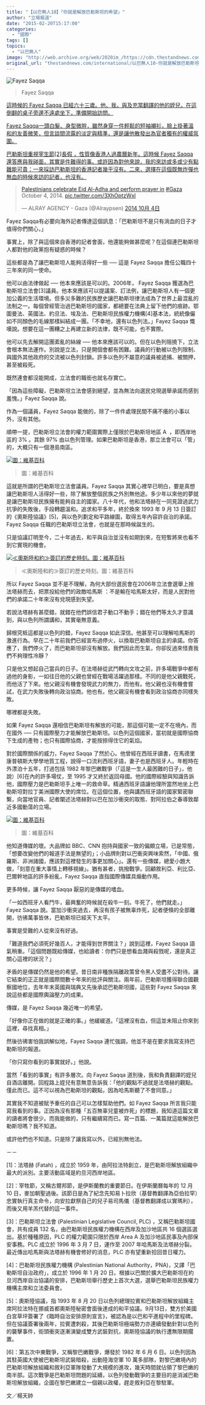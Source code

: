 ```yaml
---
title: "【以巴無人10】「你就是解放巴勒斯坦的希望」"
author: "立場報道"
date: "2015-02-20T15:17:00"
categories:
  - "國際"
tags: []
topics:
  - "以巴無人"
image: "http://web.archive.org/web/2020im_/https://cdn.thestandnews.com/media/photos/cache/IMG_1462_DiBx9_1200x0.JPG"
original_url: "thestandnews.com/international/以巴無人10-你就是解放巴勒斯坦的希望"
---
```

![Fayez Saqqa](http://web.archive.org/web/2020im_/https://cdn.thestandnews.com/media/photos/cache/IMG_1462_DiBx9_1200x0.JPG)

> Fayez Saqqa

[](../../%E4%BB%A5%E5%B7%B4%E7%84%A1%E4%BA%BA/")

[這時候的 Fayez Saqqa 已經六十三歲。他、我，與及充當翻譯的他的姪兒，在這倒翻的桌子旁邊不遠處坐下，準備開始訪問。](../../%E4%BB%A5%E5%B7%B4%E7%84%A1%E4%BA%BA/")

[Fayez Saqqa一頭白髮、身型微胖，雖然身穿一件輕鬆的短袖襯衫，臉上掛著溫和的友善微笑，但言談間流露的淡定與精準，還是讓他散發出為官者獨有的權威氛圍。](../../%E4%BB%A5%E5%B7%B4%E7%84%A1%E4%BA%BA/")

[巴勒斯坦重視宰生節\[2\]長假 ，性質像香港人過農曆新年。這時候 Fayez Saqqa 還答應與我碰面，其實是件難得的事。或許因為對他來說，我的來訪或多或少有點難能可貴：一來採訪巴勒斯坦的香港記者幾乎沒有。二來，選擇在這個既無炸彈也無血的時候來訪的記者，也沒有。](../../%E4%BB%A5%E5%B7%B4%E7%84%A1%E4%BA%BA/")

> [Palestinians celebrate Eid Al-Adha and perform prayer in](../../%E4%BB%A5%E5%B7%B4%E7%84%A1%E4%BA%BA/") [#Gaza](http://web.archive.org/web/20210628193229/https://twitter.com/hashtag/Gaza?src=hash) October 4, 2014. [pic.twitter.com/3XhOptzWxl](http://web.archive.org/web/20210628193229/http://t.co/3XhOptzWxl)
> 
> — ALRAY AGENCY - Gaza (@Alraypsen) [2014 10月 4日](http://web.archive.org/web/20210628193229/https://twitter.com/Alraypsen/status/518454950808932352)

Fayez Saqqa有必要向海外記者傳達這個訊息：「巴勒斯坦不是只有淌血的日子才值得你們關心，」

事實上，除了與這個來自香港的記者會面，他還能夠做甚麼呢？在這個連巴勒斯坦人都對他的政黨抱有疑惑的時候？

這些都是為了讓巴勒斯坦人能夠活得好一些 ── 這是 Fayez Saqqa 擔任公職四十三年來的同一使命。

他可以由法律做起 ── 他本來應該是可以的。2006年， Fayez Saqqa 獲選為巴勒斯坦立法會\[3\]議員。他本來應該可以提議案、訂法例，讓巴勒斯坦人有一個更加公義的生活環境。但多災多難的民族歷史讓巴勒斯坦律法成為了世界上最混亂的法制之一。每個曾經管治過巴勒斯坦的國家，都總要在法典上留下他們的痕跡。鄂圖曼法、英國法、約旦法、埃及法、巴勒斯坦民族權力機構\[4\]基本法，統統像儼如不同顏色的毛線那樣糾結成一團。「不幸地，還有以色列法。」Fayez Saqqa 慨嘆說。想要在這一團糟之上再建立新的法律，既不可能，也不實際。

他可以先去解開這團紊亂的絲線 ── 他本來應該可以的。但在以色列阻撓下，立法會根本無法運作。別說是立法，只是開個會都有困難。議員的行動被以色列限制、與國外其他政府的交流被以色列封鎖。許多以色列不屬意的議員被遞捕、被關押，甚至被殺死。 

既然連會都沒能開成，立法會的職銜也就名存實亡。

「因為這些障礙，巴勒斯坦立法會感到絕望，並為無法向選民兌現選舉承諾而感到羞愧。」Fayez Saqqa 說。

作為一個議員，Fayez Saqqa 能做的，除了一件件處理民間不痛不癢的小事以外，沒有其他。

順帶一提，巴勒斯坦立法會的權力範圍實際上僅限於巴勒斯坦地區 A  ，即西岸地區的 3% 。其餘 97% 由以色列管理。如果巴勒斯坦是香港，那立法會可以「管」的，大概只有一個港島南區。

[![圖：維基百科](http://web.archive.org/web/2020im_/https://cdn.thestandnews.com/media/photos/cache/WESTBANK001_aMYN7_1200x0.png)](http://web.archive.org/web/20210628193229/https://cdn.thestandnews.com/media/photos/cache/WESTBANK001_aMYN7_1200x0.png)

> 圖：維基百科

這就是所謂的巴勒斯坦立法會議員。Fayez Saqqa 其實心裡早已明白，要是真想讓巴勒斯坦人活得好一些，除了解放整個民族之外別無他途。多少年以來他的夢就是讓巴勒斯坦民族擁有能夠自主的國家。八十年代，他和法塔赫在一同見證過武力抗爭的失敗後，手段轉趨溫和。追求和平多年，終於換來 1993 年 9 月 13 日簽訂的《奧斯陸協議》\[5\]，與以色列劃定和平路線圖，取得五年內容許自治的承諾。Fayez Saqqa 任職的巴勒斯坦立法會，也就是在那時候誕生的。

只是協議訂明至今，二十年過去，和平與自治並沒有如期到來，在短暫將來也看不到它實現的機會。

[![≪奧斯陸和約≫簽訂的歷史時刻。圖：維基百科](http://web.archive.org/web/2020im_/https://cdn.thestandnews.com/media/photos/cache/Bill_Clinton2C_Yitzhak_Rabin2C_Yasser_Arafat_at_the_White_House_1993-09-13_qEc9r_1200x0.jpg)](http://web.archive.org/web/20210628193229/https://cdn.thestandnews.com/media/photos/cache/Bill_Clinton2C_Yitzhak_Rabin2C_Yasser_Arafat_at_the_White_House_1993-09-13_qEc9r_1200x0.jpg)

> ≪奧斯陸和約≫簽訂的歷史時刻。圖：維基百科

所以 Fayez Saqqa 並不是不理解，為何大部份選民會在2006年立法會選舉上捨法塔赫而去，把票投給他們的政敵哈馬斯 ：不是輸在哈馬斯太好，而是人民對他們的承諾二十年來沒有兌現感到失望。

若說法塔赫有甚麼錯，就錯在他們誤信君子動口不動手；錯在他們等太久才意識到，與以色列所謂講和，其實毫無意義。

歸根究柢這都是以色列的錯，Fayez Saqqa 如此深信。他甚至可以理解哈馬斯的激進行為。早在二十年前我們已經宣布過停火，以換取巴勒斯坦自主的承諾。你答應了，我們停火了，而巴勒斯坦卻沒有解放。我們因此而生氣，你卻反過來怪責我們不夠理性冷靜？

只是他又想起自己當兵的日子。在法塔赫從武鬥轉向文攻之前，許多場戰爭中都有過他的身影，一如往日他的父親也曾經在戰場活躍過那樣。不同的是他父親戰死，而他活了下來。他父親沒有機會發現武力的無力，而他有。他父親也沒有機會嘗試，在武力失敗後轉向政治協商。他也有。他父親沒有機會看到政治協商亦同樣失敗。

哪裡都是失敗。

如果 Fayez Saqqa 還相信巴勒斯坦有解放的可能，那這個可能一定不在境內，而在國外 ── 只有國際壓力才能解放巴勒斯坦。以色列這個國家，當初就是國際協商下生成的產物；也只有國際協商，才能按捺得住它的氣焰。

對於國際關係的威力，Fayez Saqqa 了然於心。他曾經在西班牙讀書，在馬德里康普頓斯大學學地質工程，說得一口流利西班牙語，妻子也是西班牙人。年輕時在外漂泊十五年，打過包括 1982 年黎巴嫩戰爭（「這是一生人最困難的日子」，他說）\[6\]在內的許多場仗，至 1995 才又終於返回母國。他的國際經驗與知識告訴他，國際壓力是巴勒斯坦手上唯一的救命草。精通西班牙語讓他理所當然地坐上巴勒斯坦對拉丁美洲國際大使的席位。在這個位置，他與講西班牙語的國家緊密聯繫，向當地官員、記者闡述法塔赫對以巴在加沙衝突的取態、對阿拉伯之春導致鄰近多國動蕩的立場。

[![圖：維基百科](http://web.archive.org/web/2020im_/https://cdn.thestandnews.com/media/photos/cache/Lebanese_Army2C_Beirut2C_Lebanon_1982_OCgmb_1200x0.jpg)](http://web.archive.org/web/20210628193229/https://cdn.thestandnews.com/media/photos/cache/Lebanese_Army2C_Beirut2C_Lebanon_1982_OCgmb_1200x0.jpg)

> 圖：維基百科

他知道傳媒的壞。大品牌如 BBC、CNN 抱持與國家一致的偏頗立場，已是常態，「想要改變他們的報道手法是無望的」；小品牌則對以巴衝突興味索然，「中國、俄羅斯、非洲諸國，應該對這裡發生的事更加關心」。還有一些傳媒，總愛小題大做，「刻意在重大事情上轉移視線」。猶有甚者，挑撥戰爭。回顧敘利亞、利比亞、巴爾幹地區的許多紛亂，Fayez Saqqa 直指國際傳媒具煽動作用。

更多時候，讓 Fayez Saqqa 厭惡的是傳媒的嗜血。

「一如西班牙人看鬥牛，最興奮的時候就在殺牛一刻。牛死了，他們就走。」Fayez Saqqa 說。當加沙衝突過去，再沒有孩子被無辜炸死，記者便倏的全部離開，彷彿萬事皆休，巴勒斯坦已經天下太平。

事實是受難的人從來沒有好過。

「難道我們必須死好幾百人，才能得到世界關注？」說到這裡，Fayez Saqqa 語氣稍重。「這個問題既給傳媒，也給讀者：你們只是想看血濺與殺戮呢，還是真正關心這裡的狀況？」

矛盾的是傳媒仍然是他的希望。昔日南非種族隔離政策曾令黑人受盡不公對待。讓它結束的正正就是國際間數十年來的批評與關注。兩年前，巴勒斯坦獲得聯合國觀察國地位，去年年末英國與瑞典又先後承認巴勒斯坦國，這些對 Fayez Saqqa 來說這些都是國際輿論壓力的成果。

傳媒，是 Fayez Saqqa 幾近唯一的希望。

「好像你正在做的就是正確的事。」他緩緩道。「這裡沒有血，但這並未阻止你來到這裡，尋找真相。」

然後彷彿害怕我誤解似地，Fayez Saqqa 連忙強調，他並不是在要求我寫支持巴勒斯坦的報道。

「你只寫你看到的事實就好。」他說。

當然「看到的事實」有許多層次。向 Fayez Saqqa 道別後，我和負責翻譯的姪兒自酒店離開。回程路上姪兒有意無意告訴我：「他的觀點不過就是法塔赫的觀點。僅此而已。這不可以視為巴勒斯坦的觀點，因為哈馬斯聽了不會同意。」

其實我不知道被賦予重任的自己可以怎樣幫助他們。如 Fayez Saqqa 所言我只能寫我看到的事。正因為沒有那種「五百無辜兒童被炸死」的標題，我知道這篇文章的讀者將會很少。而我能做的，只有繼續寫而已。寫一百篇、一萬篇就這能解放巴勒斯坦嗎？我不知道。

或許他們也不知道。只是除了讓我寫以外，已經別無他法。

－－

\[1\]：法塔赫 (Fatah) ，成立於 1959 年，由阿拉法特創立，是巴勒斯坦解放組織中最大的派別。主要活動區域是約旦河西岸地區。

\[2\]：宰牲節，又稱古爾邦節，是伊斯蘭教的重要節日。在伊斯蘭曆每年的 12 月 10 日，麥加朝聖過後。該節日是為了紀念先知易卜拉欣（基督教翻譯為亞伯拉罕）忠實執行真主命令，向安拉獻祭自己的兒子易司馬儀（基督教翻譯成以實瑪利），而後又用羊羔代替的這一事件。

\[3\]：巴勒斯坦立法會 (Palestinian Legislative Council, PLC) ，又稱巴勒斯坦國會，共有成員 132 名，由巴勒斯坦民族權力機構在西岸及加沙地區共 16 個選區選出。基於種種原因，PLC 的權力範圍只限於西岸 Area A 及加沙地區民事及內部保安事務。PLC 成立於 1996 年 3 月 7 日，運作至 2007 年哈馬斯及法塔赫分裂。最近傳出哈馬斯與法塔赫有機會修好的消息，PLC 亦有望重新拾回昔日權力。

\[4\]：巴勒斯坦民族權力機構 (Palestinian National Authority，PNA)，又譯「巴勒斯坦自治政府」，成立於 1996 年 1 月 20 日。根據以巴關於擴大巴勒斯坦在約旦河西岸自治協議的安排，巴勒斯坦舉行歷史上首次大選，選舉巴勒斯坦民族權力機構主席和立法委員會。

\[5\]：奧斯陸協議，指 1993 年 8 月 20 日以色列總理拉賓和巴勒斯坦解放組織主席阿拉法特在挪威首都奧斯陸秘密會面後達成的和平協議。9月13日，雙方於美國白宮草坪簽署了《臨時自治安排原則宣言》，被認為是以巴和平進程中的里程碑。但在協議簽署後兩年，拉賓遭刺殺，其後巴勒斯坦極端勢力亦連續發動針對以色列的襲擊事件，街頭衝突逐漸演變成雙方武裝對抗，奧斯陸協議的執行遭無限期擱置。

\[6\]：第五次中東戰爭，又稱黎巴嫩戰爭，爆發於 1982 年 6 月 6 日。以色列因為其駐英國大使被巴勒斯坦武裝暗殺，出動陸海空軍 10 萬多部隊，對黎巴嫩境內的巴勒斯坦解放組織和敘利亞軍隊發動了大規模的進攻，幾天時間就佔領了黎巴嫩的南半部。這次戰爭是巴勒斯坦問題的延續，以色列發動戰爭的主要目的是消滅巴勒斯坦解放組織，企圖在黎巴嫩建立一個親以政權，趕走敘利亞在黎駐軍。

文／楊天帥